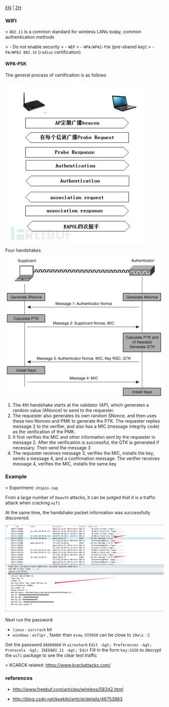 [EN](./WIFI.md) | [ZH](./WIFI-zh.md)
### WIFI



&gt; `802.11` is a common standard for wireless LANs today, common authentication methods
>

&gt; - Do not enable security‍‍
&gt; - `WEP‍‍`
&gt; - `WPA/WPA2-PSK` (pre-shared key)‍‍
&gt; - `PA/WPA2 802.1X` (`radius` certification)


#### WPA-PSK


The general process of certification is as follows


![wpa-psk](./figure/wpa-psk.png)



Four handshakes


![eapol](./figure/eapol.png)



1. The 4th handshake starts at the validator (AP), which generates a random value (ANonce) to send to the requester.
2. The requester also generates its own random SNonce, and then uses these two Nonces and PMK to generate the PTK. The requester replies message 2 to the verifier, and also has a MIC (message integrity code) as the verification of the PMK.
3. It first verifies the MIC and other information sent by the requester in message 2. After the verification is successful, the GTK is generated if necessary. Then send the message 3
4. The requester receives message 3, verifies the MIC, installs the key, sends a message 4, and a confirmation message. The verifier receives message 4, verifies the MIC, installs the same key


### Example


&gt; Experiment: `shipin.cap`


From a large number of `Deauth` attacks, it can be judged that it is a traffic attack when cracking `wifi`


At the same time, the handshake packet information was successfully discovered.


![shiyanba-wpa](./figure/shiyanba-wpa.png)


Next run the password


- `linux` : `aircrack` kit
- `windows` : `wifipr` , faster than `esaw`, `GTX850` can be close to `10w\s :`)


Get the password `88888888` in `wireshark` `Edit -&gt; Preferences -&gt; Protocols -&gt; IEEE802.11 -&gt; Edit` Fill in the form `key:SSID` to decrypt the `wifi` package to see the clear text traffic


&gt; KCARCK related: https://www.krackattacks.com/


### references


- http://www.freebuf.com/articles/wireless/58342.html

- http://blog.csdn.net/keekjkj/article/details/46753883